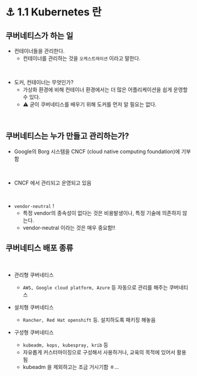 # ⚓️ 1.1 Kubernetes 란



## 쿠버네티스가 하는 일

- 컨테이너들을 관리한다. 
  - 컨테이너를 관리하는 것을 ``오케스트레이션`` 이라고 말한다.

<br>

- 도커, 컨테이너는 무엇인가?
  - 가상화 환경에 비해 컨테이너 환경에서는 더 많은 어플리케이션을 쉽게 운영할 수 있다.
  - ⚠️ 굳이 쿠버네티스를 배우기 위해 도커를 먼저 알 필요는 없다. 

<br>


## 쿠버네티스는 누가 만들고 관리하는가?

- Google의 Borg 시스템을 CNCF (cloud native computing foundation)에 기부함 
 
<br>

- CNCF 에서 관리되고 운영되고 있음

<br>

- ``vendor-neutral`` ! 
  - 특정 vendor의 종속성이 없다는 것은 비용발생이나, 특정 기술에 의존하지 않는다.
  - vendor-neutral 이라는 것은 매우 중요함!!


## 쿠버네티스 배포 종류

<br>

- 관리형 쿠버네티스
  - ``AWS, Google cloud platform, Azure`` 등 자동으로 관리를 해주는 쿠버네티스

- 설치형 쿠버네티스
  - ``Rancher, Red Hat openshift`` 등. 설치하도록 패키징 해놓음

- 구성형 쿠버네티스
  - ``kubeadm, kops, kubespray, krib`` 등 
  - 자유롭게 커스터마이징으로 구성해서 사용하거나, 교육의 목적에 있어서 활용됨
  - kubeadm 을 제외하고는 조금 거시기함 ㅎ... 


